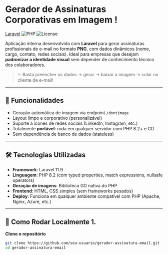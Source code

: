 # Gerador de Assinaturas Corporativas em Imagem !

[Laravel](https://img.shields.io/badge/Laravel-10.x-FF2D20?logo=laravel)
![PHP](https://img.shields.io/badge/PHP-8.2+-777BB4?logo=php)
![License](https://img.shields.io/badge/license-MIT-blue)

Aplicação interna desenvolvida com **Laravel** para gerar assinaturas profissionais de e-mail no formato **PNG**, com dados dinâmicos (nome, cargo, contato, redes sociais). Ideal para empresas que desejam **padronizar a identidade visual** sem depender de conhecimento técnico dos colaboradores.

> ✨ Basta preencher os dados → gerar → baixar a imagem → colar no cliente de e-mail!

---

## 🔧 Funcionalidades

-   Geração automática de imagem via endpoint `/dontimage`
-   Layout limpo e corporativo (personalizável)
-   Suporte a ícones de redes sociais (LinkedIn, Instagram, etc.)
-   Totalmente **portável**: roda em qualquer servidor com PHP 8.2+ e GD
-   Sem dependência de banco de dados (stateless)

---

## 🛠️ Tecnologias Utilizadas

-   **Framework**: Laravel 11.9
-   **Linguagem**: PHP 8.2 (com typed properties, match expressions, nullsafe operators)
-   **Geração de imagens**: Biblioteca GD nativa do PHP
-   **Frontend**: HTML, CSS simples (sem frameworks pesados)
-   **Deploy**: Funciona em qualquer ambiente compatível com PHP (Apache, Nginx, Azure, etc.)

---

## 🚀 Como Rodar Localmente 1.

**Clone o repositório**

```bash
git clone https://github.com/seu-usuario/gerador-assinatura-email.git
cd gerador-assinatura-email
```
